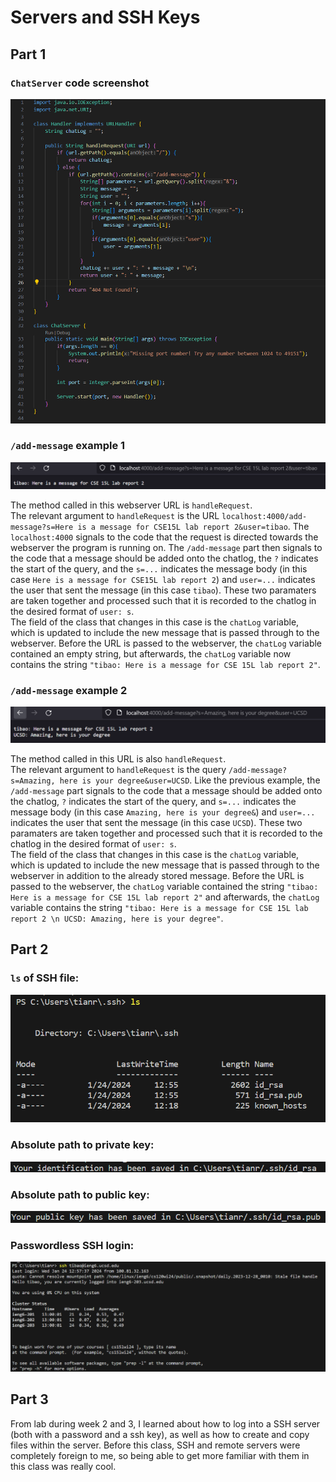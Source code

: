 # Servers and SSH Keys
## Part 1
### ```ChatServer``` code screenshot
![screenshot of code](chatserver-code.png)

### ```/add-message``` example 1
![add-message screenshot 1](chatserver-query-1.png)

The method called in this webserver URL is ```handleRequest```.  
The relevant argument to ```handleRequest``` is the URL ```localhost:4000/add-message?s=Here is a message for CSE15L lab report 2&user=tibao```. The ```localhost:4000``` signals to the code that the request is directed towards the webserver the program is running on. The ```/add-message``` part then signals to the code that a message should be added onto the chatlog, the ```?``` indicates the start of the query, and the ```s=...``` indicates the message body (in this case ```Here is a message for CSE15L lab report 2```) and ```user=...``` indicates the user that sent the message (in this case ```tibao```). These two paramaters are taken together and processed such that it is recorded to the chatlog in the desired format of ```user: s```.   
The field of the class that changes in this case is the ```chatLog``` variable, which is updated to include the new message that is passed through to the webserver. Before the URL is passed to the webserver, the ```chatLog``` variable contained an empty string, but afterwards, the ```chatLog``` variable now contains the string ```"tibao: Here is a message for CSE 15L lab report 2"```.


### ```/add-message``` example 2
![add-message screenshot 1](chatserver-query-2.png)

The method called in this URL is also ```handleRequest```.  
The relevant argument to ```handleRequest``` is the query ```/add-message?s=Amazing, here is your degree&user=UCSD```. Like the previous example, the ```/add-message``` part signals to the code that a message should be added onto the chatlog, ```?``` indicates the start of the query, and ```s=...``` indicates the message body (in this case ```Amazing, here is your degree&```) and ```user=...``` indicates the user that sent the message (in this case ```UCSD```). These two paramaters are taken together and processed such that it is recorded to the chatlog in the desired format of ```user: s```.   
The field of the class that changes in this case is the ```chatLog``` variable, which is updated to include the new message that is passed through to the webserver in addition to the already stored message. Before the URL is passed to the webserver, the ```chatLog``` variable contained the string ```"tibao: Here is a message for CSE 15L lab report 2"``` and afterwards, the ```chatLog``` variable contains the string ```"tibao: Here is a message for CSE 15L lab report 2 \n UCSD: Amazing, here is your degree"```.

## Part 2
### ```ls``` of SSH file:
![ls of SSH file](ssh-ls-image.png)

### Absolute path to private key:
![Absolute path to private key](ssh-id-directory.png)

### Absolute path to public key:
![Absolute path to public key](ssh-public-key-directory.png)

### Passwordless SSH login:
![Passwordless SSH login](ssh-passwordless-login.png)

## Part 3
From lab during week 2 and 3, I learned about how to log into a SSH server (both with a password and a ssh key), as well as how to create and copy files within the server. 
Before this class, SSH and remote servers were completely foreign to me, so being able to get more familiar with them in this class was really cool. 
